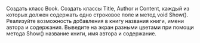 ﻿ Создать класс Book. 
 Создать классы  Title, Author и Content, каждый из которых должен содержать одно строковое поле и метод void Show().  
 Реализуйте возможность добавления в книгу названия книги, имени автора и содержания. 
 Выведите на экран разными цветами при помощи метода  Show() название книги, имя автора и содержание. 